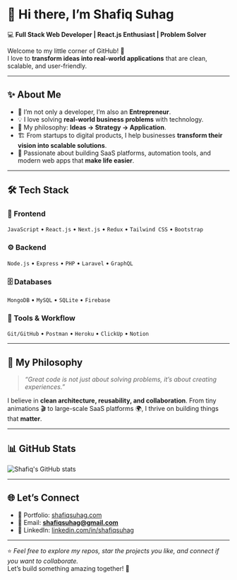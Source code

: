 # 👋 Hi there, I’m **Shafiq Suhag**  

💻 **Full Stack Web Developer | React.js Enthusiast | Problem Solver**  

Welcome to my little corner of GitHub! 🚀  
I love to **transform ideas into real-world applications** that are clean, scalable, and user-friendly.  

---

## ✨ About Me
- 🚀 I’m not only a developer, I’m also an **Entrepreneur**.  
- 💡 I love solving **real-world business problems** with technology.  
- 🔄 My philosophy: **Ideas → Strategy → Application**.  
- 🏗️ From startups to digital products, I help businesses **transform their vision into scalable solutions**.  
- 🎯 Passionate about building SaaS platforms, automation tools, and modern web apps that **make life easier**.  
 

---

## 🛠️ Tech Stack

### 🎨 Frontend
`JavaScript` • `React.js` • `Next.js` • `Redux` • `Tailwind CSS` • `Bootstrap`  

### ⚙️ Backend
`Node.js` • `Express` • `PHP` • `Laravel` • `GraphQL`  

### 🗄️ Databases
`MongoDB` • `MySQL` • `SQLite` • `Firebase`  

### 🧰 Tools & Workflow
`Git/GitHub` • `Postman` • `Heroku` • `ClickUp` • `Notion`  

---

## 🌟 My Philosophy
> *“Great code is not just about solving problems, it’s about creating experiences.”*  

I believe in **clean architecture, reusability, and collaboration**. From tiny animations 🎬 to large-scale SaaS platforms 🌍, I thrive on building things that **matter**.  

---

## 📊 GitHub Stats
![Shafiq's GitHub stats](https://github-readme-stats.vercel.app/api?username=ShafiqSuhag&show_icons=true&theme=radical)  

---

## 🌐 Let’s Connect
- 💼 Portfolio: [shafiqsuhag.com](https://shafiqsuhag.com/)  
- 📧 Email: **shafiqsuhag@gmail.com**  
- 🔗 LinkedIn: [linkedin.com/in/shafiqsuhag](https://linkedin.com)  

---

⭐️ *Feel free to explore my repos, star the projects you like, and connect if you want to collaborate.*  
Let’s build something amazing together! 🚀  
